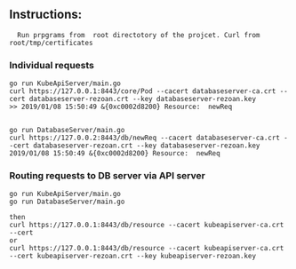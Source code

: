 ## Instructions:
``  
Run prpgrams from  root directotory of the projcet. Curl from root/tmp/certificates
``
### Individual requests
```gotemplate
go run KubeApiServer/main.go
curl https://127.0.0.1:8443/core/Pod --cacert databaseserver-ca.crt --cert databaseserver-rezoan.crt --key databaseserver-rezoan.key
>> 2019/01/08 15:50:49 &{0xc0002d8200} Resource:  newReq


go run DatabaseServer/main.go
curl https://127.0.0.2:8443/db/newReq --cacert databaseserver-ca.crt --cert databaseserver-rezoan.crt --key databaseserver-rezoan.key
2019/01/08 15:50:49 &{0xc0002d8200} Resource:  newReq

```
### Routing requests to DB server via API server
```gotemplate
go run KubeApiServer/main.go
go run DatabaseServer/main.go

then
curl https://127.0.0.1:8443/db/resource --cacert kubeapiserver-ca.crt --cert 
or
curl https://127.0.0.1:8443/db/resource --cacert kubeapiserver-ca.crt --cert kubeapiserver-rezoan.crt --key kubeapiserver-rezoan.key 
```
